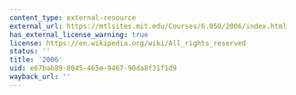 ```yaml
---
content_type: external-resource
external_url: https://mtlsites.mit.edu/Courses/6.050/2006/index.html
has_external_license_warning: true
license: https://en.wikipedia.org/wiki/All_rights_reserved
status: ''
title: '2006'
uid: e67bab89-8045-465e-9467-90da8f31f1d9
wayback_url: ''
---
```

